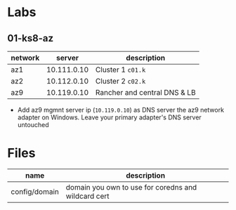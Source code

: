# Labs

## 01-ks8-az

|network|server|description|
|-|-|-|
|az1|10.111.0.10|Cluster 1 `c01.k`|
|az2|10.112.0.10|Cluster 2 `c02.k`|
|az9|10.119.0.10|Rancher and central DNS & LB|

- Add az9 mgmnt server ip (`10.119.0.10`) as DNS server the az9 network adapter on Windows. Leave your primary adapter's DNS server untouched

# Files

|name|description|
|-|-|
|config/domain|domain you own to use for coredns and wildcard cert|